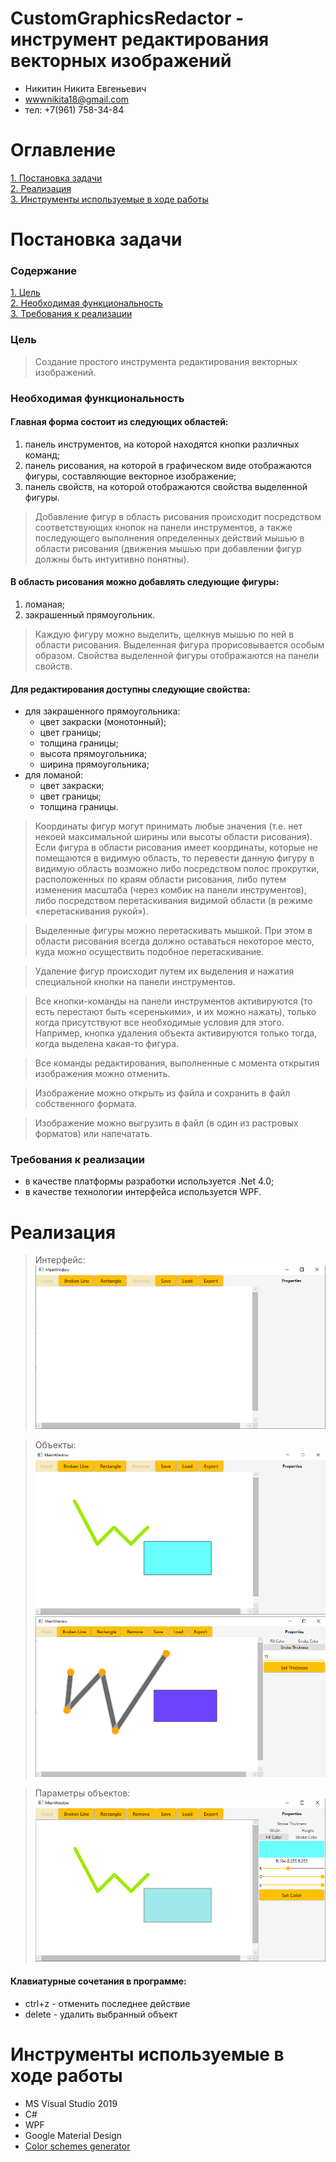# CustomGraphicsRedactor - инструмент редактирования векторных изображений

- Никитин Никита Евгеньевич 
- wwwnikita18@gmail.com
- тел: +7(961) 758-34-84

# Оглавление 
[1. Постановка задачи](#task)  
[2. Реализация](#realization)  
[3. Инструменты используемые в ходе работы](#tools)  

<a name="task"><h1>Постановка задачи</h1></a>
### Содержание  
[1. Цель](#goal)  
[2. Необходимая функциональность](#funk)  
[3. Требования к реализации](#require)  

<a name="goal"><h3>Цель</h3></a>  
> Cоздание простого инструмента редактирования векторных изображений.  

<a name="funk"><h3>Необходимая функциональность</h3></a> 
#### Главная форма состоит из следующих областей:  
1. панель инструментов, на которой находятся кнопки различных команд;
2. панель рисования, на которой в графическом виде отображаются фигуры, составляющие векторное изображение;
3. панель свойств, на которой отображаются свойства выделенной фигуры.

> Добавление фигур в область рисования происходит посредством соответствующих кнопок на панели
инструментов, а также последующего выполнения определенных действий мышью в области
рисования (движения мышью при добавлении фигур должны быть интуитивно понятны).

#### В область рисования можно добавлять следующие фигуры:
1. ломаная;
2. закрашенный прямоугольник.

> Каждую фигуру можно выделить, щелкнув мышью по ней в области рисования. Выделенная фигура
прорисовывается особым образом. Свойства выделенной фигуры отображаются на панели свойств.

#### Для редактирования доступны следующие свойства:  
- для закрашенного прямоугольника:
    * цвет закраски (монотонный);
    * цвет границы;
    * толщина границы;
    * высота прямоугольника;
    * ширина прямоугольника;  
- для ломаной:
    * цвет закраски;
    * цвет границы;
    * толщина границы.

> Координаты фигур могут принимать любые значения (т.е. нет некоей максимальной ширины или
высоты области рисования). Если фигура в области рисования имеет координаты, которые не
помещаются в видимую область, то перевести данную фигуру в видимую область возможно либо
посредством полос прокрутки, расположенных по краям области рисования, либо путем изменения
масштаба (через комбик на панели инструментов), либо посредством перетаскивания видимой
области (в режиме «перетаскивания рукой»).

> Выделенные фигуры можно перетаскивать мышкой. При этом в области рисования всегда должно
оставаться некоторое место, куда можно осуществить подобное перетаскивание.

> Удаление фигур происходит путем их выделения и нажатия специальной кнопки на панели
инструментов.

> Все кнопки-команды на панели инструментов активируются (то есть перестают быть «серенькими», и
их можно нажать), только когда присутствуют все необходимые условия для этого. Например, кнопка
удаления объекта активируются только тогда, когда выделена какая-то фигура.

> Все команды редактирования, выполненные с момента открытия изображения можно отменить.

> Изображение можно открыть из файла и сохранить в файл собственного формата.

> Изображение можно выгрузить в файл (в один из растровых форматов) или напечатать.

<a name="require"><h3>Требования к реализации</h3></a> 
- в качестве платформы разработки используется .Net 4.0;
- в качестве технологии интерфейса используется WPF.

<a name="realization"><h1>Реализация</h1></a>  
> Интерфейс:  
![Скриншот интерфейса](https://github.com/Bal4ss/CustomGraphicsRedactor/blob/master/Screenshots/001.png)

> Объекты:  
![Скриншот объектов](https://github.com/Bal4ss/CustomGraphicsRedactor/blob/master/Screenshots/002.png)
![Скриншот объектов](https://github.com/Bal4ss/CustomGraphicsRedactor/blob/master/Screenshots/004.png)

> Параметры объектов:  
![Скриншот параметров объектов](https://github.com/Bal4ss/CustomGraphicsRedactor/blob/master/Screenshots/003.png)  

#### Клавиатурные сочетания в программе:
* ctrl+z - отменить последнее действие
* delete - удалить выбранный объект

<a name="tools"><h1>Инструменты используемые в ходе работы</h1></a>  
- MS Visual Studio 2019
- C#
- WPF
- Google Material Design
- [Color schemes generator](https://coolors.co/)   
